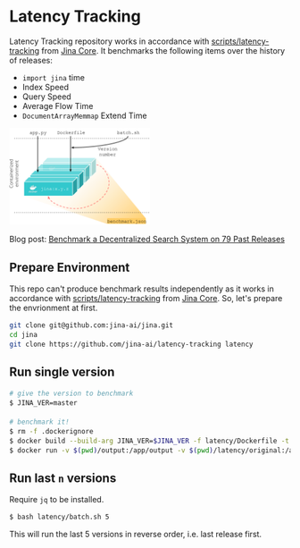 # Latency Tracking

Latency Tracking repository works in accordance with [scripts/latency-tracking](https://github.com/jina-ai/jina/blob/master/scripts/latency-tracking) from [Jina Core](https://github.com/jina-ai/jina). It benchmarks the following items over the history of releases:

- `import jina` time
- Index Speed
- Query Speed
- Average Flow Time
- `DocumentArrayMemmap` Extend Time

<img src=".github/container-env.png?raw=true" alt="Jina banner" width="50%">

Blog post: [Benchmark a Decentralized Search System on 79 Past Releases](https://hanxiao.io/2020/11/10/Optimizing-the-Overhead-of-a-Decentralized-Search-System/)

## Prepare Environment

This repo can't produce benchmark results independently as it works in accordance with [scripts/latency-tracking](https://github.com/jina-ai/jina/blob/master/scripts/latency-tracking) from [Jina Core](https://github.com/jina-ai/jina). So, let's prepare the envrionment at first.

```bash
git clone git@github.com:jina-ai/jina.git
cd jina
git clone https://github.com/jina-ai/latency-tracking latency
```

## Run single version

```bash
# give the version to benchmark
$ JINA_VER=master

# benchmark it!
$ rm -f .dockerignore
$ docker build --build-arg JINA_VER=$JINA_VER -f latency/Dockerfile -t latency-tracking .
$ docker run -v $(pwd)/output:/app/output -v $(pwd)/latency/original:/app/original latency-tracking
```

## Run last `n` versions

Require `jq` to be installed.

```bash
$ bash latency/batch.sh 5
```

This will run the last 5 versions in reverse order, i.e. last release first.
